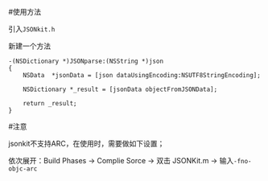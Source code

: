 #使用方法

引入`JSONkit.h`

新建一个方法

```
-(NSDictionary *)JSONparse:(NSString *)json
{
    NSData  *jsonData = [json dataUsingEncoding:NSUTF8StringEncoding];
    
    NSDictionary *_result = [jsonData objectFromJSONData];
    
    return _result;
}
```

#注意

jsonkit不支持ARC，在使用时，需要做如下设置；

依次展开：Build Phases -> Complie Sorce -> 双击 JSONKit.m -> 输入`-fno-objc-arc`
